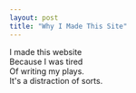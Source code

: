 ```yaml
---
layout: post
title: "Why I Made This Site"
---
```


I made this website\
Because I was tired\
Of writing my plays.\
It's a distraction of sorts.
